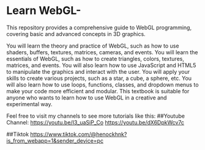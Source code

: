 # Learn WebGL-
This repository provides a comprehensive guide to  WebGL programming, covering basic and advanced concepts in  3D graphics.

You will learn the theory 
and practice of WebGL, such as how to use shaders, buffers, textures, 
matrices, cameras, and events. 
You will learn the essentials of WebGL, such as how to create triangles, 
colors, textures, matrices, and events. You will also learn how to use 
JavaScript and HTML5 to manipulate the graphics and interact with the 
user. You will apply your skills to create various projects, such as a star, a 
cube, a sphere, etc. You will also learn how to use loops, functions, classes, 
and dropdown menus to make your code more efficient and modular. This 
textbook is suitable for anyone who wants to learn how to use WebGL in a 
creative and experimental way.

Feel free to visit my channels to see more tutorials like this:
##Youtube Channel:
https://youtu.be/I3_uaSiP_Co
https://youtu.be/dX6DpkWcv7c

##Tiktok
https://www.tiktok.com/@henockhnk?is_from_webapp=1&sender_device=pc


